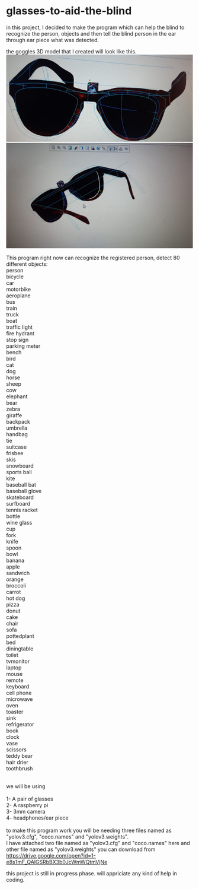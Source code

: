 # glasses-to-aid-the-blind

in this project, I decided to make the program which can help the blind to recognize the person, objects and then tell the blind person in the ear through ear piece what was detected.<br />

the goggles 3D model that I created will look like this.
![](2.jpeg)
![](1.jpeg)

This program right now can recognize the registered person, detect 80 different objects:<br />
    person<br />
    bicycle<br />
    car<br />
    motorbike<br />
    aeroplane<br />
    bus<br />
    train<br />
    truck<br />
    boat<br />
    traffic light<br />
    fire hydrant<br />
    stop sign<br />
    parking meter<br />
    bench<br />
    bird<br />
    cat<br />
    dog<br />
    horse<br />
    sheep<br />
    cow<br />
    elephant<br />
    bear<br />
    zebra<br />
    giraffe<br />
    backpack<br />
    umbrella<br />
    handbag<br />
    tie<br />
    suitcase<br />
    frisbee<br />
    skis<br />
    snowboard<br />
    sports ball<br />
    kite<br />
    baseball bat<br />
    baseball glove<br />
    skateboard<br />
    surfboard<br />
    tennis racket<br />
    bottle<br />
    wine glass<br />
    cup<br />
    fork<br />
    knife<br />
    spoon<br />
    bowl<br />
    banana<br />
    apple<br />
    sandwich<br />
    orange<br />
    broccoli<br />
    carrot<br />
    hot dog<br />
    pizza<br />
    donut<br />
    cake<br />
    chair<br />
    sofa<br />
    pottedplant<br />
    bed<br />
    diningtable<br />
    toilet<br />
    tvmonitor<br />
    laptop<br />
    mouse<br />
    remote<br />
    keyboard<br />
    cell phone<br />
    microwave<br />
    oven<br />
    toaster<br />
    sink<br />
    refrigerator<br />
    book<br />
    clock<br />
    vase<br />
    scissors<br />
    teddy bear<br />
    hair drier<br />
    toothbrush<br />
<br />

we will be using<br />  
1- A pair of glasses<br />
2- A raspberry pi <br />
3- 3mm camera<br />
4- headphones/ear piece<br />
<br />
to make this program work you will be needing three files named as "yolov3.cfg", "coco.names" and "yolov3.weights".<br /> I have attached two file named as "yolov3.cfg" and "coco.names" here and other file named as "yolov3.weights" you can download from https://drive.google.com/open?id=1-e8s1mF_QAlGSRbBX3b0JcWmWQtmVjNe

this project is still in progress phase.
will appriciate any kind of help in coding.

